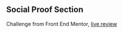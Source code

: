 ## Social Proof Section

Challenge from Front End Mentor, [live review](social-proof-section-vs.netlify.app)
